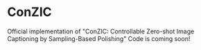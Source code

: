 # ConZIC
Official implementation of "ConZIC: Controllable Zero-shot Image Captioning by Sampling-Based Polishing"
Code is coming soon!
